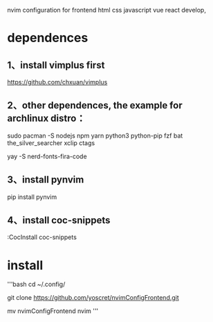 nvim configuration for frontend html css javascript vue react develop,

# dependences

## 1、install vimplus first

https://github.com/chxuan/vimplus

## 2、other dependences, the example for archlinux distro：

sudo pacman -S nodejs npm yarn python3 python-pip fzf bat the_silver_searcher xclip ctags

yay -S nerd-fonts-fira-code

## 3、install pynvim

pip install pynvim

## 4、install coc-snippets

:CocInstall coc-snippets

# install

'''bash
cd ~/.config/

git clone https://github.com/yoscret/nvimConfigFrontend.git

mv nvimConfigFrontend nvim
'''
